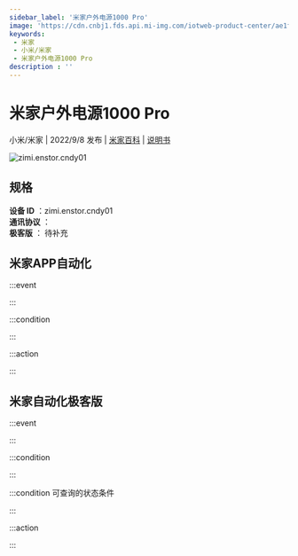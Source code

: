 ```yaml
---
sidebar_label: '米家户外电源1000 Pro'
image: 'https://cdn.cnbj1.fds.api.mi-img.com/iotweb-product-center/ae1f7b481c29f9089149943ac96c65d6_1650262798177.png?GalaxyAccessKeyId=AKVGLQWBOVIRQ3XLEW&Expires=9223372036854775807&Signature=r1nKlV9S4cZnnfGwTHDN3o5l0kU='
keywords: 
 - 米家
 - 小米/米家
 - 米家户外电源1000 Pro
description : ''
---
```

# 米家户外电源1000 Pro

小米/米家 | 2022/9/8 发布 | [米家百科](https://home.mi.com/webapp/content/baike/product/index.html?model=zimi.enstor.cndy01) | [说明书](https://home.mi.com/views/introduction.html?model=zimi.enstor.cndy01&region=cn)

![zimi.enstor.cndy01](https://cdn.cnbj1.fds.api.mi-img.com/iotweb-product-center/ae1f7b481c29f9089149943ac96c65d6_1650262798177.png?GalaxyAccessKeyId=AKVGLQWBOVIRQ3XLEW&Expires=9223372036854775807&Signature=r1nKlV9S4cZnnfGwTHDN3o5l0kU=)

## 规格  
> 
**设备 ID** ：zimi.enstor.cndy01  
**通讯协议** ：  
**极客版**  ： 待补充 


## 米家APP自动化  

:::event  

:::

:::condition  

:::

:::action   

:::

## 米家自动化极客版  

:::event  

:::

:::condition  

:::

:::condition 可查询的状态条件  

:::

:::action  

:::

        
